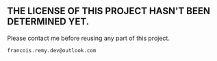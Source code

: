 ## THE LICENSE OF THIS PROJECT HASN'T BEEN DETERMINED YET. ##

Please contact me before reusing any part of this project.

    francois.remy.dev@outlook.com